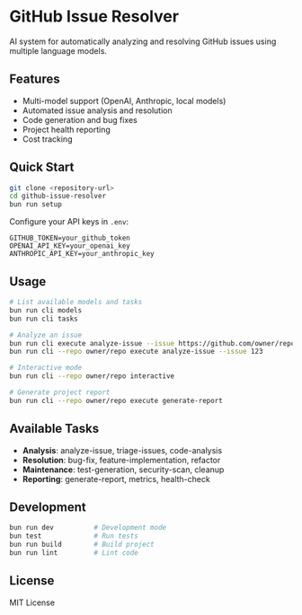 # GitHub Issue Resolver

AI system for automatically analyzing and resolving GitHub issues using multiple language models.

## Features

- Multi-model support (OpenAI, Anthropic, local models)
- Automated issue analysis and resolution
- Code generation and bug fixes
- Project health reporting
- Cost tracking

## Quick Start

```bash
git clone <repository-url>
cd github-issue-resolver
bun run setup
```

Configure your API keys in `.env`:

```env
GITHUB_TOKEN=your_github_token
OPENAI_API_KEY=your_openai_key
ANTHROPIC_API_KEY=your_anthropic_key
```

## Usage

```bash
# List available models and tasks
bun run cli models
bun run cli tasks

# Analyze an issue
bun run cli execute analyze-issue --issue https://github.com/owner/repo/issues/123
bun run cli --repo owner/repo execute analyze-issue --issue 123

# Interactive mode
bun run cli --repo owner/repo interactive

# Generate project report
bun run cli --repo owner/repo execute generate-report
```

## Available Tasks

- **Analysis**: analyze-issue, triage-issues, code-analysis
- **Resolution**: bug-fix, feature-implementation, refactor
- **Maintenance**: test-generation, security-scan, cleanup
- **Reporting**: generate-report, metrics, health-check

## Development

```bash
bun run dev          # Development mode
bun test             # Run tests
bun run build        # Build project
bun run lint         # Lint code
```

## License

MIT License